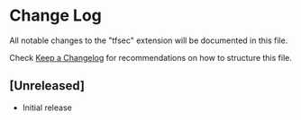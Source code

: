 # Change Log

All notable changes to the "tfsec" extension will be documented in this file.

Check [Keep a Changelog](http://keepachangelog.com/) for recommendations on how to structure this file.

## [Unreleased]

- Initial release

